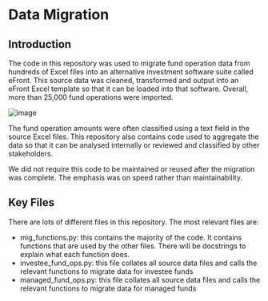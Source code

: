 # Data Migration
## Introduction
The code in this repository was used to migrate fund operation data from hundreds of Excel files into an alternative investment software suite called eFront. This source data was cleaned, transformed and output into an eFront Excel template so that it can be loaded into that software. Overall, more than 25,000 fund operations were imported. 

![image](https://user-images.githubusercontent.com/92265905/145563243-103bbe87-0f09-45c1-bf9d-76c1ad224f38.png)

The fund operation amounts were often classified using a text field in the source Excel files. This repository also contains code used to aggregate the data so that it can be analysed internally or reviewed and classified by other stakeholders. 

We did not require this code to be maintained or reused after the migration was complete. The emphasis was on speed rather than maintainability. 

## Key Files
There are lots of different files in this repository. The most relevant files are:
- mig_functions.py: this contains the majority of the code. It contains functions that are used by the other files. There will be docstrings to explain what each function does. 
- investee_fund_ops.py: this file collates all source data files and calls the relevant functions to migrate data for investee funds 
- managed_fund_ops.py: this file collates all source data files and calls the relevant functions to migrate data for managed funds

